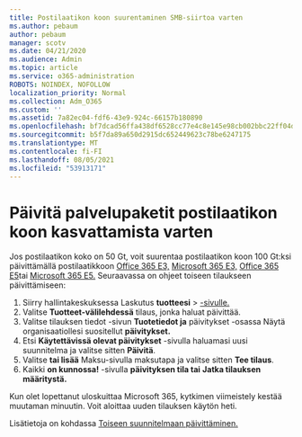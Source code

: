 ```yaml
---
title: Postilaatikon koon suurentaminen SMB-siirtoa varten
ms.author: pebaum
author: pebaum
manager: scotv
ms.date: 04/21/2020
ms.audience: Admin
ms.topic: article
ms.service: o365-administration
ROBOTS: NOINDEX, NOFOLLOW
localization_priority: Normal
ms.collection: Adm_O365
ms.custom: ''
ms.assetid: 7a82ec04-fdf6-43e9-924c-66157b180890
ms.openlocfilehash: bf7dcad56ffa438df6528cc77e4c8e145e98cb002bbc22ff04d8f08dc7d37232
ms.sourcegitcommit: b5f7da89a650d2915dc652449623c78be6247175
ms.translationtype: MT
ms.contentlocale: fi-FI
ms.lasthandoff: 08/05/2021
ms.locfileid: "53913171"
---
```

# <a name="upgrade-plans-to-increase-mailbox-size"></a>Päivitä palvelupaketit postilaatikon koon kasvattamista varten

Jos postilaatikon koko on 50 Gt, voit suurentaa postilaatikon koon 100 Gt:ksi päivittämällä postilaatikkoon [Office 365 E3,](https://www.microsoft.com/microsoft-365/enterprise/office-365-e3?rtc=1&activetab=pivot:overviewtab) [Microsoft 365 E3,](https://www.microsoft.com/microsoft-365/enterprise/e3?activetab=pivot%3aoverviewtab) [Office 365 E5](https://www.microsoft.com/microsoft-365/enterprise/office-365-e5?rtc=1&activetab=pivot%3aoverviewtab)tai [Microsoft 365 E5.](https://www.microsoft.com/microsoft-365/enterprise/e5?activetab=pivot%3aoverviewtab) Seuraavassa on ohjeet toiseen tilaukseen päivittämiseen:
  
1. Siirry hallintakeskuksessa Laskutus **tuotteesi**  >  [-sivulle.](https://go.microsoft.com/fwlink/p/?linkid=842054)
2. Valitse **Tuotteet-välilehdessä** tilaus, jonka haluat päivittää.
3. Valitse tilauksen tiedot -sivun **Tuotetiedot ja** päivitykset -osassa Näytä organisaatiollesi suositellut **päivitykset.**
4. Etsi **Käytettävissä olevat päivitykset** -sivulla haluamasi uusi suunnitelma ja valitse sitten **Päivitä**.
5. Valitse **tai lisää** Maksu-sivulla maksutapa ja valitse sitten **Tee tilaus**.
6. Kaikki **on kunnossa!** -sivulla **päivityksen tila tai** **Jatka tilauksen määritystä.**

Kun olet lopettanut uloskuittaa Microsoft 365, kytkimen viimeistely kestää muutaman minuutin. Voit aloittaa uuden tilauksen käytön heti.

Lisätietoja on kohdassa [Toiseen suunnitelmaan päivittäminen.](https://docs.microsoft.com/microsoft-365/commerce/subscriptions/upgrade-to-different-plan)